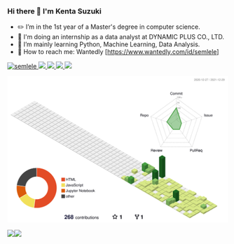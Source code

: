 ### Hi there 👋 I'm Kenta Suzuki

- ✏️ I’m in the 1st year of a Master's degree in computer science.
- 🏢 I'm doing an internship as a data analyst at DYNAMIC PLUS CO., LTD.
- 🌱 I’m mainly learning Python, Machine Learning, Data Analysis.
- 📮 How to reach me: Wantedly [https://www.wantedly.com/id/semlele]

<p align="left"> 
  <a href="https://github.com/semlele/semlele/">
    <img src="https://komarev.com/ghpvc/?username=semlele" alt="semlele" />
  </a>
  <a href="http://twitter.com/suzu_bofetada">
    <img height="20" src="https://img.shields.io/twitter/follow/suzu_bofetada?label=Twitter&logo=twitter&style=flat" />
  </a>
  <a href="https://github.com/semlele">
    <img height="20" src="https://img.shields.io/github/followers/semlele?label=follow&logo=github&style=flat" />
  </a>
  <a href="http://qiita.com/SK_osushi">
    <img height="20" src="https://qiita-badge.apiapi.app/s/SK_osushi/posts.svg" />
  </a>
  <//qiita.com/SK_osushi">
    <img height="20" src="https://qiita-badge.apiapi.app/s/SK_osushi/contributions.svg" />
  </a>
</p>

![](./profile-3d-contrib/profile-green-animate.svg)
  
<a href="https://github.com/anuraghazra/github-readme-stats">
  <img align="left" src="https://github-readme-stats.vercel.app/api?username=semlele&count_private=true&show_icons=true&theme=panda" />
</a>
<a href="https://github.com/anuraghazra/github-readme-stats">
  <img align="left" src="https://github-readme-stats.vercel.app/api/top-langs/?username=semlele&theme=panda" />
</a>

